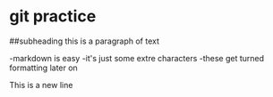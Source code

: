 # git practice

##subheading
this is a paragraph of text

-markdown is easy
-it's just some extre characters
-these get turned formatting later on


This is a new line


































